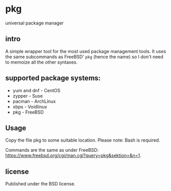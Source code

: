 # pkg

universal package manager

## intro

A simple wrapper tool for the most used package management tools. It uses the same subcommands as FreeBSD' `pkg` (hence the name) so I don't need to memoize all the other syntaxes.

## supported package systems:

- yum and dnf - CentOS
- zypper - Suse
- pacman - ArchLinux
- xbps - Voidlinux
- pkg - FreeBSD

## Usage

Copy the file pkg to some suitable location. Please note: Bash is required.

Commands are the same as under FreeBSD: https://www.freebsd.org/cgi/man.cgi?query=pkg&sektion=&n=1.

## license

Published under the BSD license.
